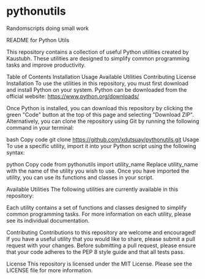 # pythonutils
Randomscripts doing small work

README for Python Utils

This repository contains a collection of useful Python utilities created by Kaustubh. These utilities are designed to simplify common programming tasks and improve productivity.

Table of Contents
Installation
Usage
Available Utilities
Contributing
License
Installation
To use the utilities in this repository, you must first download and install Python on your system. Python can be downloaded from the official website: https://www.python.org/downloads/

Once Python is installed, you can download this repository by clicking the green "Code" button at the top of this page and selecting "Download ZIP". Alternatively, you can clone the repository using Git by running the following command in your terminal:

bash
Copy code
git clone https://github.com/xdutsuay/pythonutils.git
Usage
To use a specific utility, import it into your Python script using the following syntax:

python
Copy code
from pythonutils import utility_name
Replace utility_name with the name of the utility you wish to use. Once you have imported the utility, you can use its functions and classes in your script.

Available Utilities
The following utilities are currently available in this repository:


Each utility contains a set of functions and classes designed to simplify common programming tasks. For more information on each utility, please see its individual documentation.

Contributing
Contributions to this repository are welcome and encouraged! If you have a useful utility that you would like to share, please submit a pull request with your changes. Before submitting a pull request, please ensure that your code adheres to the PEP 8 style guide and that all tests pass.

License
This repository is licensed under the MIT License. Please see the LICENSE file for more information.
